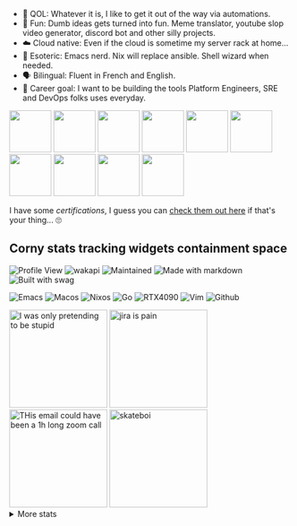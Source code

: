 

- 🧐 QOL: Whatever it is, I like to get it out of the way via automations.
- 🤪 Fun: Dumb ideas gets turned into fun. Meme translator, youtube slop video generator, discord bot and other silly projects.
- ☁️ Cloud native: Even if the cloud is sometime my server rack at home...
- 🦄 Esoteric: Emacs nerd. Nix will replace ansible. Shell wizard when needed.
- 🗣️ Bilingual: Fluent in French and English.
- 🤩 Career goal: I want to be building the tools Platform Engineers, SRE and DevOps folks uses everyday.

<p float="left">
  <img src="https://github.com/notarock/notarock/assets/25652765/1dd87c3d-e602-4149-83df-97a918268cb6" height="75" width="75" />
  <img src="https://github.com/notarock/notarock/assets/25652765/1dd87c3d-e602-4149-83df-97a918268cb6" height="75" width="75" />
  <img src="https://github.com/notarock/notarock/assets/25652765/1dd87c3d-e602-4149-83df-97a918268cb6" height="75" width="75" />
  <img src="https://github.com/notarock/notarock/assets/25652765/1dd87c3d-e602-4149-83df-97a918268cb6" height="75" width="75" />
  <img src="https://github.com/notarock/notarock/assets/25652765/1dd87c3d-e602-4149-83df-97a918268cb6" height="75" width="75" />
  <img src="https://github.com/notarock/notarock/assets/25652765/1dd87c3d-e602-4149-83df-97a918268cb6" height="75" width="75" />
  <img src="https://github.com/notarock/notarock/assets/25652765/1dd87c3d-e602-4149-83df-97a918268cb6" height="75" width="75" />
  <img src="https://github.com/notarock/notarock/assets/25652765/1dd87c3d-e602-4149-83df-97a918268cb6" height="75" width="75" />
  <img src="https://github.com/notarock/notarock/assets/25652765/1dd87c3d-e602-4149-83df-97a918268cb6" height="75" width="75" />
  <img src="https://github.com/notarock/notarock/assets/25652765/1dd87c3d-e602-4149-83df-97a918268cb6" height="75" width="75" />
<p float="left">

I have some *certifications*, I guess you can [check them out here](https://www.credly.com/users/roch-d-amour) if that's your thing... 🙄

## Corny stats tracking widgets containment space

![Profile View](https://komarev.com/ghpvc/?username=notarock&color=orange)
![wakapi](https://img.shields.io/endpoint?url=https://wakapi.notarock.lol/api/compat/shields/v1/notarock/interval:all_time&label=All%20time)
![Maintained](https://img.shields.io/badge/Maintained%3F-yes-green.svg)
![Made with markdown](https://img.shields.io/badge/Made%20with-Markdown-1f425f.svg)
![Built with swag](https://img.shields.io/badge/Built_with-swag-purple)

![Emacs](https://img.shields.io/badge/Emacs-%237F5AB6.svg?&style=for-the-badge&logo=gnu-emacs&logoColor=white)
![Macos](https://img.shields.io/badge/mac%20os-000000?style=for-the-badge&logo=apple&logoColor=white)
![Nixos](https://img.shields.io/badge/NixOS-5277C3?style=for-the-badge&logo=nixos&logoColor=white)
![Go](https://img.shields.io/badge/Go-00ADD8?style=for-the-badge&logo=go&logoColor=white)
![RTX4090](https://img.shields.io/badge/NVIDIA-RTX4090-76B900?style=for-the-badge&logo=nvidia&logoColor=white)
![Vim](https://img.shields.io/badge/VIM-%2311AB00.svg?&style=for-the-badge&logo=vim&logoColor=white)
![Github](https://img.shields.io/badge/GitHub-100000?style=for-the-badge&logo=github&logoColor=white)

<img src="https://github.com/notarock/notarock/assets/25652765/f70b30d5-95e7-4834-badd-64414e3c14f7" alt="I was only pretending to be stupid" height="175" />

<img src="https://github.com/notarock/notarock/assets/25652765/7b1fca85-6e36-428e-a4f6-cfb777b87fbf" alt="jira is pain" height="175" />

<img src="https://github.com/notarock/notarock/assets/25652765/cfe6fc8c-265c-4288-a930-1d2b9dccd2aa" alt="THis email could have been a 1h long zoom call" height="175" />

<img src="https://github.com/notarock/notarock/assets/25652765/c1fe45c5-c8e7-41b7-935f-eb2351f6f8a0" alt="skateboi" height="175" />

<details>
  <summary>More stats</summary>
  
All Wakatime/Wakapi stats are tracked outside of work hours for security reasons.


![notarock's GitHub stats](https://github-readme-stats.vercel.app/api?username=notarock&show_icons=true&theme=transparent)

![notarock's Wakapi stats](https://github-readme-stats.vercel.app/api/wakatime?username=notarock&api_domain=wakapi.notarock.lol&theme=transparent)
</details>




